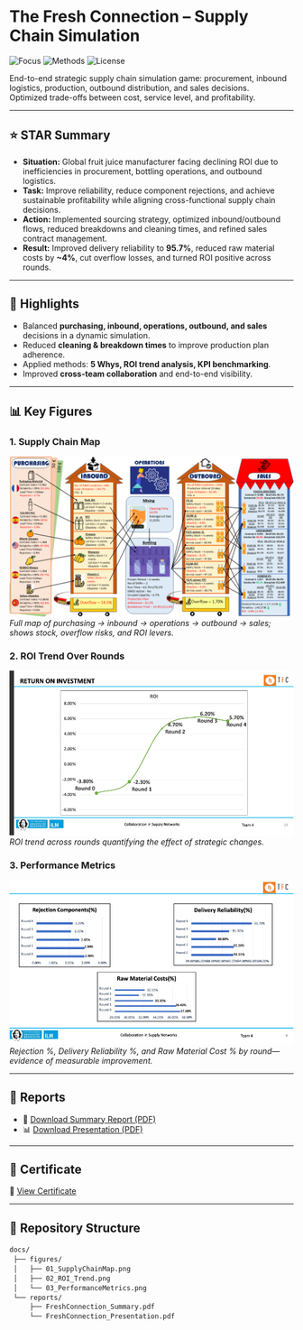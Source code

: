 # The Fresh Connection – Supply Chain Simulation

![Focus](https://img.shields.io/badge/Focus-Supply%20Chain-blue)
![Methods](https://img.shields.io/badge/Methods-SCM%2C%20Simulation%2C%20KPIs-orange)
![License](https://img.shields.io/badge/License-MIT-green)

End-to-end strategic supply chain simulation game: procurement, inbound logistics, production, outbound distribution, and sales decisions.  
Optimized trade-offs between cost, service level, and profitability.

---

## ⭐ STAR Summary

- **Situation:** Global fruit juice manufacturer facing declining ROI due to inefficiencies in procurement, bottling operations, and outbound logistics.  
- **Task:** Improve reliability, reduce component rejections, and achieve sustainable profitability while aligning cross-functional supply chain decisions.  
- **Action:** Implemented sourcing strategy, optimized inbound/outbound flows, reduced breakdowns and cleaning times, and refined sales contract management.  
- **Result:** Improved delivery reliability to **95.7%**, reduced raw material costs by **~4%**, cut overflow losses, and turned ROI positive across rounds.

---

## 🔑 Highlights

- Balanced **purchasing, inbound, operations, outbound, and sales** decisions in a dynamic simulation.  
- Reduced **cleaning & breakdown times** to improve production plan adherence.  
- Applied methods: **5 Whys, ROI trend analysis, KPI benchmarking**.  
- Improved **cross-team collaboration** and end-to-end visibility.

---

## 📊 Key Figures

### 1. Supply Chain Map  
![Supply Chain Map](docs/figures/01_SupplyChainMap.png)  
*Full map of purchasing → inbound → operations → outbound → sales; shows stock, overflow risks, and ROI levers.*

### 2. ROI Trend Over Rounds  
![ROI Trend](docs/figures/02_ROI_Trend.png)  
*ROI trend across rounds quantifying the effect of strategic changes.*

### 3. Performance Metrics  
![Performance Metrics](docs/figures/03_PerformanceMetrics.png)  
*Rejection %, Delivery Reliability %, and Raw Material Cost % by round—evidence of measurable improvement.*

---

## 📂 Reports

- 📑 [Download Summary Report (PDF)](docs/reports/FreshConnection_Summary.pdf)  
- 📊 [Download Presentation (PDF)](docs/reports/FreshConnection_Presentation.pdf)  

---

## 📜 Certificate

🔗 [View Certificate](https://game.thefreshconnection.eu/certificate/37MPDXBGZBTV63J7)

---

## 📁 Repository Structure

```bash
docs/
 ├── figures/
 │   ├── 01_SupplyChainMap.png
 │   ├── 02_ROI_Trend.png
 │   └── 03_PerformanceMetrics.png
 └── reports/
     ├── FreshConnection_Summary.pdf
     └── FreshConnection_Presentation.pdf
